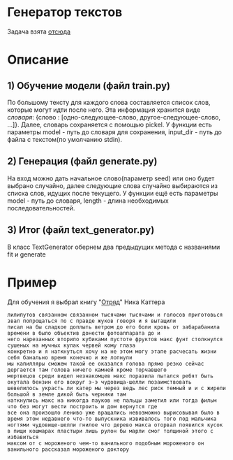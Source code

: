 # Генератор текстов

Задача взята [отсюда](https://gist.github.com/sslotin/d4c80a5f724a5cede5f2dfa62958074b)

# Описание

## 1) Обучение модели (файл train.py)
По большому тексту для каждого слова составляется список слов, которые могут идти после него.
Эта информация хранится виде *словаря*: {слово : [одно-следующее-слово, другое-следующее-слово, ...]}.
Далее, словарь сохраняется с помощью pickel.
У функции есть параметры model - путь до словаря для сохранения, input_dir - путь до файла с текстом(по умолчанию stdin).

## 2) Генерация (файл generate.py)
На вход можно дать начальное слово(параметр seed) или оно будет выбрано случайно, далее следующие слова случайно выбираются из списка слов, идущих после текущего.
У функции ещё есть параметры model - путь до словаря, length - длина необходимых последовательностей.

## 3) Итог (файл text_generator.py)
В класс TextGenerator обернем два предыдущих метода с названиями fit и generate

# Пример
Для обучения я выбрал книгу "[Отряд](https://fantlab.ru/work678486)" Ника Каттера

```
лилипутов связанном связанном тысячами тысячами и голосов приготовься звал попрощаться по с правде жуков говоря и я вытащили 
писал на бы сладкое доплыть ветром до его боли кровь от забарабанила времени в было объектив донести фотоаппарата до и 
него нарезанных вторило кубиками пустоте фруктов макс фунт столкнулся сушеных на мучных кулак червей кому глаза 
конкретно и я наткнуться хочу на не этом могу этапе расчесать жизни себя банально время конечно и же лопнули 
мы капилляры сможем такой ее оказался голова прямо резко сейчас дергается там голова ничего камней кроме торчавшего 
мертвецов среди видел незнакомцев макс поразила пытался ребят быть окутала бензин его вокруг э-э чудовища-шелли позаимствовать 
шевелилось украсть ли катер мы через ведь лес риск темный и и с жирели большой в земле дикой быть черники там 
наткнулись макс на никогда пауков не пальцы заметил или тогда фильм что без могут вести построить и дом вернутся где 
все она произошло лениво уже вращались невозможно вырисовывая было в время этом недавнего что-то выпускника извивалось того под мальчика 
ногтями чудовище-шелли гнилое что дерево макса оторвал появился кусок в пищи кошмарах пластыри лишь рулон бы марли смог толщиной этого с избавиться 
максом от с мороженого чем-то ванильного подобным мороженого он ванильного рассказал мороженого доктору
```
